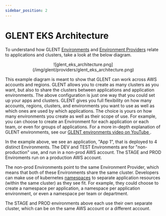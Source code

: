 ```yaml
---
sidebar_position: 2
---
```


# GLENT EKS Architecture

To understand how GLENT [Environments](/docs/techdocs/entities#aws-environment) and [Environment Providers](/docs/techdocs/entities#aws-environment-provider) relate to applications and clusters, take a look at the below diagram.

<p align="center">
![glent_eks_architecture.png](/img/glent/providers/glent_eks_architecture.png)
</p>

This example diagram is meant to show that GLENT can work across AWS accounts and regions. GLENT allows you to create as many clusters as you want, but also to share the clusters between applications and application environments. The above configuration is just one way that you could set up your apps and clusters. GLENT gives you full flexibility on how many accounts, regions, clusters, and environments you want to use as well as which ones are used by which applications. The choice is yours on how many environments you create as well as their scope of use. For example, you can choose to create an Environment for each application or each team, or even for groups of applications. For a more in-depth explanation of GLENT environments, see our [GLENT environments video on YouTube ](https://www.youtube.com/watch?v=EgfIAPzIAHk&list=PLhr1KZpdzukcf5e7vYOVkpw4h-rzy7Pn3&index=4).

In the example above, we see an application, "App 1", that is deployed to 4 distinct Environments. The DEV and TEST Environments are for "non-production" use, and run in a non-prod AWS account. The STAGE and PROD Enviroments run on a production AWS account.

The non-prod Environments point to the same Environment Provider, which means that both of these Environments share the same cluster. Developers can make use of kubernetes [namespaces](https://kubernetes.io/docs/concepts/overview/working-with-objects/namespaces/) to separate application resources (within the same cluster) as they see fit. For example, they could choose to create a namespace per application, a namespace per application environment, or even a namespace per team or department.

The STAGE and PROD environments above each use their own separate cluster, which can be on the same AWS account or a different account.
